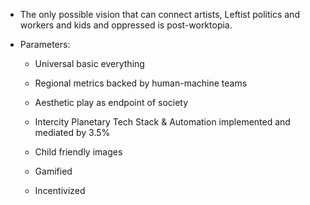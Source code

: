 - The only possible vision that can connect artists, Leftist politics and workers and kids and oppressed is post-worktopia.

- Parameters:
	 - Universal basic everything

	 - Regional metrics backed by human-machine teams

	 - Aesthetic play as endpoint of society

	 - Intercity Planetary Tech Stack & Automation implemented and mediated by 3.5%

	 - Child friendly images

	 - Gamified

	 - Incentivized
